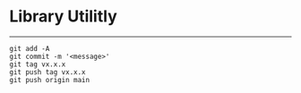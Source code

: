 # Library Utilitly

---

```
git add -A
git commit -m '<message>'
git tag vx.x.x
git push tag vx.x.x
git push origin main
```